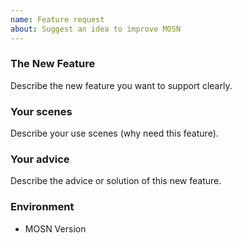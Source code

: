 ```yaml
---
name: Feature request
about: Suggest an idea to improve MOSN
---
```


### The New Feature

Describe the new feature you want to support clearly.

### Your scenes

Describe your use scenes (why need this feature).

### Your advice

Describe the advice or solution of this new feature.

### Environment

- MOSN Version